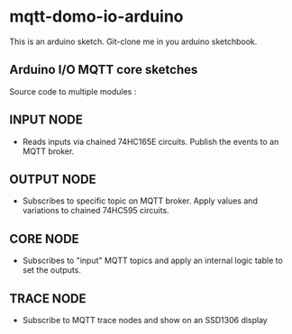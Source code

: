 # mqtt-domo-io-arduino

This is an arduino sketch. Git-clone me in you arduino sketchbook.


Arduino I/O MQTT core sketches
------------------------------

Source code to multiple modules :

INPUT NODE
----------
- Reads inputs via chained 74HC165E circuits. Publish the events to an MQTT broker.


OUTPUT NODE
-----------
- Subscribes to specific topic on MQTT broker.  Apply values and variations to chained 74HC595 circuits.


CORE NODE
---------
- Subscribes to "input" MQTT topics and apply an internal logic table to set the outputs.

TRACE NODE
----------
- Subscribe to MQTT trace nodes and show on an SSD1306 display

